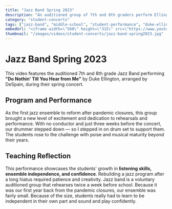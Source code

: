 ```yaml
---
title: "Jazz Band Spring 2023"
description: "An auditioned group of 7th and 8th graders perform Ellington's 'Do Nothin' Till You Hear from Me' at their spring concert — with a surprise guest on drums."
category: "student-concerts"
tags: ["jazz-band", "middle-school", "student-performance", "duke-ellington", "music-education"]
embedUrl: "<iframe width=\"560\" height=\"315\" src=\"https://www.youtube.com/embed/0PD7HJYk3vs?si=fRj_QDxhqEZaCiKh\" title=\"YouTube video player\" frameborder=\"0\" allow=\"accelerometer; autoplay; clipboard-write; encrypted-media; gyroscope; picture-in-picture; web-share\" referrerpolicy=\"strict-origin-when-cross-origin\" allowfullscreen></iframe>"
thumbnail: "/images/videos/student-concerts/jazz-band-spring2023.jpg"
---
```


# Jazz Band Spring 2023

This video features the auditioned 7th and 8th grade Jazz Band performing **"Do Nothin' Till You Hear from Me"** by Duke Ellington, arranged by DeSpain, during their spring concert.

## Program and Performance

As the first jazz ensemble to reform after pandemic closures, this group brought a new level of excitement and dedication to rehearsals and performance. With no conductor and just three weeks before the concert, our drummer stepped down — so I stepped in on drum set to support them. The students rose to the challenge with poise and musical maturity beyond their years.

## Teaching Reflection

This performance showcases the students' growth in **listening skills, ensemble independence, and confidence**. Rebuilding a jazz program after a long hiatus required patience and creativity. Jazz band is a voluntary auditioned group that rehearses twice a week before school. Because it was our first year back from the pandemic closures, our ensemble was fairly small. Because of the size, students really had to learn to be independent in their own part and sound and play confidently.